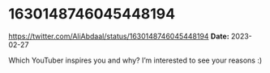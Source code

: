 # 1630148746045448194
https://twitter.com/AliAbdaal/status/1630148746045448194
**Date:** 2023-02-27

Which YouTuber inspires you and why? I’m interested to see your reasons :)
